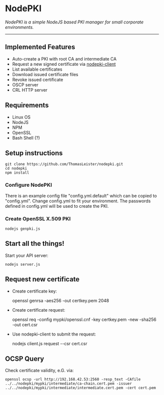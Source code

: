 # NodePKI

*NodePKI is a simple NodeJS based PKI manager for small corporate environments.*

---


## Implemented Features

* Auto-create a PKI with root CA and intermediate CA
* Request a new signed certificate via [nodepki-client](https://github.com/ThomasLeister/nodepki-client/)
* List available certificates
* Download issued certificate files
* Revoke issued certificate
* OSCP server
* CRL HTTP server



## Requirements

* Linux OS
* NodeJS
* NPM
* OpenSSL
* Bash Shell (?)


## Setup instructions

    git clone https://github.com/ThomasLeister/nodepki.git
    cd nodepki
    npm install  


### Configure NodePKI

There is an example config file "config.yml.default" which can be copied to "config.yml". Change config.yml to fit your environment. The passwords defined in config.yml will be used to create the PKI.

### Create OpenSSL X.509 PKI

    nodejs genpki.js


## Start all the things!

Start your API server:


    nodejs server.js



## Request new certificate


* Create certificate key:

    openssl genrsa -aes256 -out certkey.pem 2048


* Create certificate request:

    openssl req -config mypki/openssl.cnf -key certkey.pem -new -sha256 -out cert.csr


* Use nodepki-client to submit the request:

    nodejs client.js request --csr cert.csr



## OCSP Query

Check certificate validity, e.G. via:

    openssl ocsp -url http://192.168.42.53:2560 -resp_text -CAfile ../../nodepki/mypki/intermediate/ca-chain.cert.pem -issuer ../../nodepki/mypki/intermediate/intermediate.cert.pem -cert cert.pem
